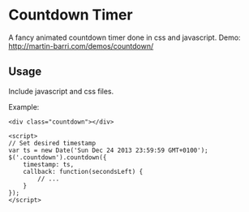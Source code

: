 # Countdown Timer

A fancy animated countdown timer done in css and javascript. Demo: http://martin-barri.com/demos/countdown/

## Usage

Include javascript and css files.

Example:

```
<div class="countdown"></div>

<script>
// Set desired timestamp
var ts = new Date('Sun Dec 24 2013 23:59:59 GMT+0100');
$('.countdown').countdown({
	timestamp: ts,
	callback: function(secondsLeft) {
		// ...
	}
});
</script>
```